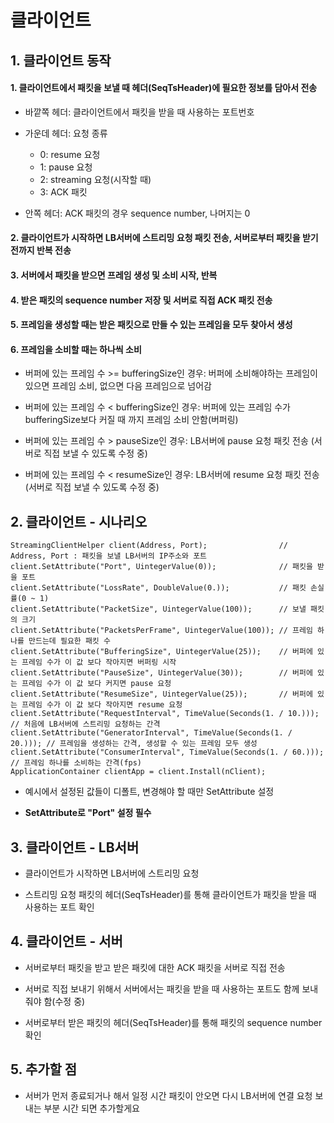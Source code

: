 # 클라이언트

## 1. 클라이언트 동작

#### 1. 클라이언트에서 패킷을 보낼 때 헤더(SeqTsHeader)에 필요한 정보를 담아서 전송

  - 바깥쪽 헤더: 클라이언트에서 패킷을 받을 때 사용하는 포트번호

  - 가운데 헤더: 요청 종류
    - 0: resume 요청
    - 1: pause 요청
    - 2: streaming 요청(시작할 때)
    - 3: ACK 패킷
    
  - 안쪽 헤더: ACK 패킷의 경우 sequence number, 나머지는 0

#### 2. 클라이언트가 시작하면 LB서버에 스트리밍 요청 패킷 전송, 서버로부터 패킷을 받기 전까지 반복 전송

#### 3. 서버에서 패킷을 받으면 프레임 생성 및 소비 시작, 반복

#### 4. 받은 패킷의 sequence number 저장 및 서버로 직접 ACK 패킷 전송

#### 5. 프레임을 생성할 때는 받은 패킷으로 만들 수 있는 프레임을 모두 찾아서 생성

#### 6. 프레임을 소비할 때는 하나씩 소비

  - 버퍼에 있는 프레임 수 >= bufferingSize인 경우: 버퍼에 소비해야하는 프레임이 있으면 프레임 소비, 없으면 다음 프레임으로 넘어감

  - 버퍼에 있는 프레임 수 < bufferingSize인 경우: 버퍼에 있는 프레임 수가 bufferingSize보다 커질 때 까지 프레임 소비 안함(버퍼링)

  - 버퍼에 있는 프레임 수 > pauseSize인 경우: LB서버에 pause 요청 패킷 전송 (서버로 직접 보낼 수 있도록 수정 중)

  - 버퍼에 있는 프레임 수 < resumeSize인 경우: LB서버에 resume 요청 패킷 전송 (서버로 직접 보낼 수 있도록 수정 중)

## 2. 클라이언트 - 시나리오

```
StreamingClientHelper client(Address, Port);                // Address, Port : 패킷을 보낼 LB서버의 IP주소와 포트
client.SetAttribute("Port", UintegerValue(0));              // 패킷을 받을 포트
client.SetAttribute("LossRate", DoubleValue(0.));           // 패킷 손실률(0 ~ 1)
client.SetAttribute("PacketSize", UintegerValue(100));      // 보낼 패킷의 크기
client.SetAttribute("PacketsPerFrame", UintegerValue(100)); // 프레임 하나를 만드는데 필요한 패킷 수
client.SetAttribute("BufferingSize", UintegerValue(25));    // 버퍼에 있는 프레임 수가 이 값 보다 작아지면 버퍼링 시작
client.SetAttribute("PauseSize", UintegerValue(30));        // 버퍼에 있는 프레임 수가 이 값 보다 커지면 pause 요청
client.SetAttribute("ResumeSize", UintegerValue(25));       // 버퍼에 있는 프레임 수가 이 값 보다 작아지면 resume 요청
client.SetAttribute("RequestInterval", TimeValue(Seconds(1. / 10.)));   // 처음에 LB서버에 스트리밍 요청하는 간격
client.SetAttribute("GeneratorInterval", TimeValue(Seconds(1. / 20.))); // 프레임을 생성하는 간격, 생성할 수 있는 프레임 모두 생성
client.SetAttribute("ConsumerInterval", TimeValue(Seconds(1. / 60.)));  // 프레임 하나를 소비하는 간격(fps)
ApplicationContainer clientApp = client.Install(nClient);
```

- 예시에서 설정된 값들이 디폴트, 변경해야 할 때만 SetAttribute 설정

- **SetAttribute로 "Port" 설정 필수**

## 3. 클라이언트 - LB서버

- 클라이언트가 시작하면 LB서버에 스트리밍 요청

- 스트리밍 요청 패킷의 헤더(SeqTsHeader)를 통해 클라이언트가 패킷을 받을 때 사용하는 포트 확인

## 4. 클라이언트 - 서버

- 서버로부터 패킷을 받고 받은 패킷에 대한 ACK 패킷을 서버로 직접 전송

- 서버로 직접 보내기 위해서 서버에서는 패킷을 받을 때 사용하는 포트도 함께 보내줘야 함(수정 중)

- 서버로부터 받은 패킷의 헤더(SeqTsHeader)를 통해 패킷의 sequence number 확인

## 5. 추가할 점

- 서버가 먼저 종료되거나 해서 일정 시간 패킷이 안오면 다시 LB서버에 연결 요청 보내는 부분 시간 되면 추가할게요
